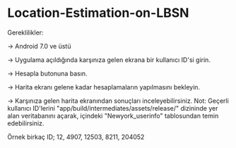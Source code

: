 # Location-Estimation-on-LBSN
Gereklilikler:

-> Android 7.0 ve üstü

-> Uygulama açıldığında karşınıza gelen ekrana bir kullanıcı ID'si girin.

-> Hesapla butonuna basın.

-> Harita ekranı gelene kadar hesaplamaların yapılmasını bekleyin.

-> Karşınıza gelen harita ekranından sonuçları inceleyebilirsiniz.
Not:
Geçerli kullanıcı ID'lerini "app/build/intermediates/assets/release/" dizininde yer alan
veritabanını açarak, içindeki "Newyork_userinfo" tablosundan temin edebilirsiniz.

Örnek birkaç ID; 12, 4907, 12503, 8211, 204052
